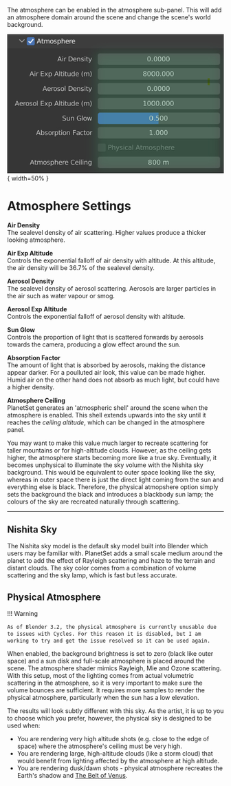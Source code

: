 The atmosphere can be enabled in the atmosphere sub-panel. This will add an atmosphere domain around the scene and change the scene's world background.

![Atmosphere Panel](media/atmosphere_panel.jpg){ width=50% }

# Atmosphere Settings

**Air Density**  
The sealevel density of air scattering. Higher values produce a thicker looking atmosphere.

**Air Exp Altitude**  
Controls the exponential falloff of air density with altitude. At this altitude, the air density will be 36.7% of the sealevel density.

**Aerosol Density**  
The sealevel density of aerosol scattering. Aerosols are larger particles in the air such as water vapour or smog.

**Aerosol Exp Altitude**  
Controls the exponential falloff of aerosol density with altitude.

**Sun Glow**  
Controls the proportion of light that is scattered forwards by aerosols towards the camera, producing a glow effect around the sun.

**Absorption Factor**  
The amount of light that is absorbed by aerosols, making the distance appear darker. For a poulluted air look, this value can be made higher. Humid air on the other hand does not absorb as much light, but could have a higher density.

**Atmosphere Ceiling**  
PlanetSet generates an 'atmospheric shell' around the scene when the atmosphere is enabled. This shell extends upwards into the sky until it reaches the *ceiling altitude*, which can be changed in the atmosphere panel.

You may want to make this value much larger to recreate scattering for taller mountains or for high-altitude clouds. However, as the ceiling gets higher, the atmosphere starts becoming more like a true sky. Eventually, it becomes unphysical to illuminate the sky volume with the Nishita sky background. This would be equivalent to outer space looking like the sky, whereas in outer space there is just the direct light coming from the sun and everything else is black. Therefore, the physical atmopshere option simply sets the background the black and introduces a blackbody sun lamp; the colours of the sky are recreated naturally through scattering.

---

## Nishita Sky

The Nishita sky model is the default sky model built into Blender which users may be familiar with. PlanetSet adds a small scale medium around the planet to add the effect of Rayleigh scattering and haze to the terrain and distant clouds. The sky color comes from a combination of volume scattering and the sky lamp, which is fast but less accurate.

## Physical Atmosphere

!!! Warning

    As of Blender 3.2, the physical atmosphere is currently unusable due to issues with Cycles. For this reason it is disabled, but I am working to try and get the issue resolved so it can be used again.

When enabled, the background brightness is set to zero (black like outer space) and a sun disk and full-scale atmosphere is placed around the scene. The atmosphere shader mimics Rayleigh, Mie and Ozone scattering. With this setup, most of the lighting comes from actual volumetric scattering in the atmosphere, so it is very important to make sure the volume bounces are sufficient. It requires more samples to render the physical atmosphere, particularly when the sun has a low elevation.

The results will look subtly different with this sky. As the artist, it is up to you to choose which you prefer, however, the physical sky is designed to be used when:

- You are rendering very high altitude shots (e.g. close to the edge of space) where the atmosphere's ceiling must be very high.
- You are rendering large, high-altitude clouds (like a storm cloud) that would benefit from lighting affected by the atmosphere at high altitude.
- You are rendering dusk/dawn shots - physical atmosphere recreates the Earth's shadow and [The Belt of Venus](https://en.wikipedia.org/wiki/Belt_of_Venus).